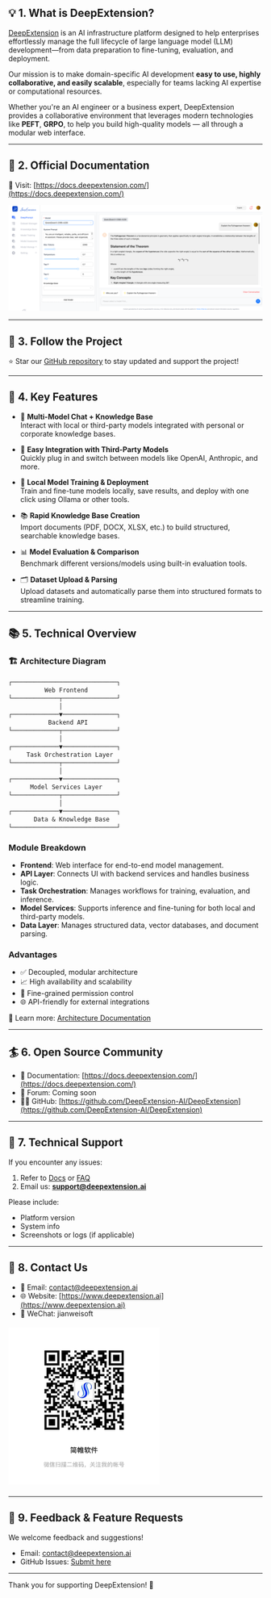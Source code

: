 ## 💡 1. What is DeepExtension?

[DeepExtension](https://deepextension.ai/) is an AI infrastructure platform designed to help enterprises effortlessly manage the full lifecycle of large language model (LLM) development—from data preparation to fine-tuning, evaluation, and deployment.

Our mission is to make domain-specific AI development **easy to use, highly collaborative, and easily scalable**, especially for teams lacking AI expertise or computational resources.

Whether you're an AI engineer or a business expert, DeepExtension provides a collaborative environment that leverages modern technologies like **PEFT**, **GRPO**, to help you build high-quality models — all through a modular web interface.

---

## 📘 2. Official Documentation

📖 Visit: [https://docs.deepextension.com/](https://docs.deepextension.com/)

![Documentation Screenshot](library/image-20250528150548686.png)

---

## 🎉 3. Follow the Project

⭐️ Star our [GitHub repository](https://github.com/DeepExtension-AI/DeepExtension) to stay updated and support the project!

---

## 🌟 4. Key Features

- 🤖 **Multi-Model Chat + Knowledge Base**  
  Interact with local or third-party models integrated with personal or corporate knowledge bases.

- 🔌 **Easy Integration with Third-Party Models**  
  Quickly plug in and switch between models like OpenAI, Anthropic, and more.

- 🚀 **Local Model Training & Deployment**  
  Train and fine-tune models locally, save results, and deploy with one click using Ollama or other tools.

- 📚 **Rapid Knowledge Base Creation**  
  Import documents (PDF, DOCX, XLSX, etc.) to build structured, searchable knowledge bases.

- 📊 **Model Evaluation & Comparison**  
  Benchmark different versions/models using built-in evaluation tools.

- 🗂 **Dataset Upload & Parsing**  
  Upload datasets and automatically parse them into structured formats to streamline training.

---

## 📚 5. Technical Overview

### 🏗️ Architecture Diagram

```
┌─────────────────────────────┐
          Web Frontend         
└─────────────┬───────────────┘
              │
┌─────────────▼───────────────┐
           Backend API         
└─────────────┬───────────────┘
              │
┌─────────────▼───────────────┐
     Task Orchestration Layer  
└─────────────┬───────────────┘
              │
┌─────────────▼───────────────┐
      Model Services Layer     
└─────────────┬───────────────┘
              │
┌─────────────▼───────────────┐
       Data & Knowledge Base   
└─────────────────────────────┘
```

### Module Breakdown

- **Frontend**: Web interface for end-to-end model management.
- **API Layer**: Connects UI with backend services and handles business logic.
- **Task Orchestration**: Manages workflows for training, evaluation, and inference.
- **Model Services**: Supports inference and fine-tuning for both local and third-party models.
- **Data Layer**: Manages structured data, vector databases, and document parsing.

### Advantages

- ✅ Decoupled, modular architecture  
- 📈 High availability and scalability  
- 🔐 Fine-grained permission control  
- 🌐 API-friendly for external integrations  

🔗 Learn more: [Architecture Documentation](https://docs.deepextension.com/zh/intro/architecture/)

---

## 🏄 6. Open Source Community

- 🔧 Documentation: [https://docs.deepextension.com/](https://docs.deepextension.com/)
- 💬 Forum: Coming soon
- 🧑‍💻 GitHub: [https://github.com/DeepExtension-AI/DeepExtension](https://github.com/DeepExtension-AI/DeepExtension)

---

## 🙌 7. Technical Support

If you encounter any issues:

1. Refer to [Docs](https://docs.deepextension.com/) or [FAQ](https://docs.deepextension.com/zh/faq/)
2. Email us: **support@deepextension.ai**

Please include:
- Platform version
- System info
- Screenshots or logs (if applicable)

---

## 🤝 8. Contact Us

- 📧 Email: contact@deepextension.ai  
- 🌐 Website: [https://www.deepextension.ai](https://www.deepextension.ai)  
- 📱 WeChat: jianweisoft
<div align="left" style="margin-top:20px;margin-bottom:20px; ">
<img src="library/20250528-163040.jpeg" width="300"/>
</div>

---

## 👥 9. Feedback & Feature Requests

We welcome feedback and suggestions!

- Email: contact@deepextension.ai  
- GitHub Issues: [Submit here](https://github.com/DeepExtension-AI/DeepExtension/issues)

---

Thank you for supporting DeepExtension! 🚀
